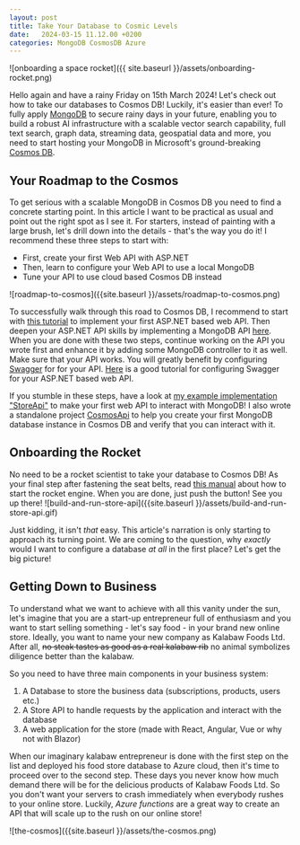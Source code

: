 ```yaml
---
layout: post
title: Take Your Database to Cosmic Levels
date:   2024-03-15 11.12.00 +0200
categories: MongoDB CosmosDB Azure
---
```


![onboarding a space rocket]({{ site.baseurl }}/assets/onboarding-rocket.png)

Hello again and have a rainy Friday on 15th March 2024! Let's check out how to take our databases to Cosmos DB! Luckily, it's easier than ever! To fully apply [MongoDB](https://www.mongodb.com/) to secure rainy days in your future, enabling you to build a robust AI infrastructure with a scalable vector search capability, full text search, graph data, streaming data, geospatial data and more,
you need to start hosting your MongoDB in Microsoft's ground-breaking [Cosmos DB](https://learn.microsoft.com/en-us/azure/cosmos-db/introduction).

## Your Roadmap to the Cosmos 
To get serious with a scalable MongoDB in Cosmos DB you need to find a concrete starting point. In this article I want to be practical as usual and point out the right spot as I see it.  For starters, instead of painting with a large brush, let's drill down into the details - that's the way you do it! I recommend these three steps to start with:

* First, create your first Web API with ASP.NET
* Then, learn to configure your Web API to use a local MongoDB
* Tune your API to use cloud based Cosmos DB instead

![roadmap-to-cosmos]({{site.baseurl }}/assets/roadmap-to-cosmos.png)

To successfully walk through this road to Cosmos DB, I recommend to start with [this tutorial](https://learn.microsoft.com/en-us/aspnet/core/tutorials/first-web-api?view=aspnetcore-8.0&amp;tabs=visual-studio-code) to implement your first ASP.NET based web API.
Then deepen your ASP.NET API skills by implementing a MongoDB API [here](https://learn.microsoft.com/en-us/aspnet/core/tutorials/first-mongo-app).
When you are done with these two steps, continue working on the API you wrote first and enhance it by adding some MongoDB controller to it as well.
Make sure that your API works. You will greatly benefit by configuring [Swagger](https://swagger.io/) for for your API. [Here](https://learn.microsoft.com/en-us/aspnet/core/tutorials/web-api-help-pages-using-swagger?view=aspnetcore-8.0) is a good tutorial for configuring Swagger for your ASP.NET based web API.

If you stumble in these steps, have a look at [my example implementation "StoreApi"](https://github.com/develprr/StoreApi) to make your first web API to interact with MongoDB! I also wrote a standalone project [CosmosApi](https://github.com/develprr/CosmosApi) to help you create your first MongoDB database instance in Cosmos DB and verify that you can interact with it.

## Onboarding the Rocket
No need to be a rocket scientist to take your database to Cosmos DB! As your final step after fastening the seat belts, read [this manual](https://learn.microsoft.com/en-us/azure/cosmos-db/mongodb/quickstart-dotnet?tabs=azure-cli%2Cwindows) about how to start the rocket engine.
When you are done, just push the button! See you up there! ![build-and-run-store-api]({{site.baseurl }}/assets/build-and-run-store-api.gif)

Just kidding, it isn't *that* easy. This article's narration is only starting to approach its turning point. We are coming to the question, why *exactly* would I want to configure
a database *at all* in the first place? Let's get the big picture!

## Getting Down to Business

To understand what we want to achieve with all this vanity under the sun, let's imagine that you are
a start-up entrepreneur full of enthusiasm and you want to start selling something - let's say food - in your brand new online store. Ideally, you want to name your new company as Kalabaw Foods Ltd. After all, ~~no steak tastes as good as a real kalabaw rib~~ no animal symbolizes diligence better than the kalabaw.

So you need to have three main components in your business system:

1. A Database to store the business data (subscriptions, products, users etc.)
2. A Store API to handle requests by the application and interact with the database
3. A web application for the store (made with React, Angular, Vue or why not with Blazor)

When our imaginary kalabaw entrepreneur is done with the first step on the list and deployed his food store database to Azure cloud, then it's time to proceed over to the second step. These days
you never know how much demand there will be for the delicious products of Kalabaw Foods Ltd.
So you don't want your servers to crash immediately when everybody rushes to your online store.
Luckily, *Azure functions* are a great way to create an API that will scale up to the rush on our online store!

![the-cosmos]({{site.baseurl }}/assets/the-cosmos.png)